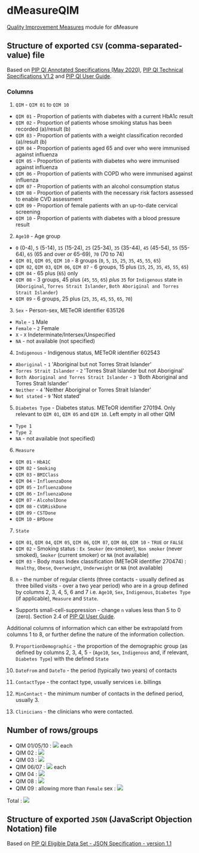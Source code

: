 # dMeasureQIM
[Quality Improvement Measures](https://www1.health.gov.au/internet/main/publishing.nsf/Content/PIP-QI_Incentive_guidance) module for dMeasure

## Structure of exported `CSV` (comma-separated-value) file

Based on [PIP QI Annotated Specifications (May 2020)](https://www1.health.gov.au/internet/main/publishing.nsf/Content/46506AF50A4824B6CA25848600113FFF/$File/PIP-QI-Annotated-Specifications.pdf), [PIP QI Technical Specifications V1.2](https://www1.health.gov.au/internet/main/publishing.nsf/Content/46506AF50A4824B6CA25848600113FFF/$File/PIP-QI-Technical-Specifications%20v1.2.pdf) and [PIP QI User Guide](https://www1.health.gov.au/internet/main/publishing.nsf/Content/46506AF50A4824B6CA25848600113FFF/$File/PIP%20QI%20-%20User%20Guide.pdf).

### Columns

1. `QIM` - `QIM 01` to `QIM 10`
  + `QIM 01` - Proportion of patients with diabetes with a current HbA1c result 
  + `QIM 02` - Proportion of patients whose smoking status has been recorded (a)/result (b)
  + `QIM 03` - Proportion of patients with a weight classification recorded (a)/result (b)
  + `QIM 04` - Proportion of patients aged 65 and over who were immunised against influenza
  + `QIM 05` - Proportion of patients with diabetes who were immunised against influenza
  + `QIM 06` - Proportion of patients with COPD who were immunised against influenza
  + `QIM 07` - Proportion of patients with an alcohol consumption status 
  + `QIM 08` - Proportion of patients with the necessary risk factors assessed to enable CVD assessment
  + `QIM 09` - Proportion of female patients with an up-to-date cervical screening
  + `QIM 10` - Proportion of patients with diabetes with a blood pressure result

2. `Age10` - Age group
  + `0` (0-4), `5` (5-14), `15` (15-24), `25` (25-34), `35` (35-44), `45` (45-54), `55` (55-64), `65` (65 and over *or* 65-69), `70` (70 to 74)
  + `QIM 01`, `QIM 05`, `QIM 10` - 8 groups (`0`, `5`, `15`, `25`, `35`, `45`, `55`, `65`)
  + `QIM 02`, `QIM 03`, `QIM 06`, `QIM 07` - 6 groups, 15 plus (`15`, `25`, `35`, `45`, `55`, `65`)
  + `QIM 04` - 65 plus (`65`) only
  + `QIM 08` - 3 groups, 45 plus (`45`, `55`, `65`) *plus* `35` for `Indigenous` state in (`Aboriginal`, `Torres Strait Islander`, `Both Aboriginal and Torres Strait Islander`)
  + `QIM 09` - 6 groups, 25 plus (`25`, `35`, `45`, `55`, `65`, `70`)

3. `Sex` - Person-sex, METeOR identifier 635126
  + `Male` - `1` Male
  + `Female` - `2` Female
  + `X` - `X` Indeterminate/Intersex/Unspecified
  + `NA` - not available (not specified)

4. `Indigenous` - Indigenous status, METeOR identifier 602543
  + `Aboriginal` - `1` 'Aboriginal but not Torres Strait Islander'
  + `Torres Strait Islander` - `2` 'Torres Strait Islander but not Aboriginal'
  + `Both Aboriginal and Torres Strait Islander` - `3` 'Both Aboriginal and Torres Strait Islander'
  + `Neither` - `4` 'Neither Aboriginal or Torres Strait Islander'
  + `Not stated` - `9` 'Not stated'
  
5. `Diabetes Type` - Diabetes status. METeOR identifier 270194. Only relevant to `QIM 01`, `QIM 05` and `QIM 10`. Left empty in all other QIM
  + `Type 1`
  + `Type 2`
  + `NA` - not available (not specified)
  
6. `Measure`
  + `QIM 01` - `HbA1C`
  + `QIM 02` - `Smoking`
  + `QIM 03` - `BMIClass`
  + `QIM 04` - `InfluenzaDone`
  + `QIM 05` - `InfluenzaDone`
  + `QIM 06` - `InfluenzaDone`
  + `QIM 07` - `AlcoholDone`
  + `QIM 08` - `CVDRiskDone`
  + `QIM 09` - `CSTDone`
  + `QIM 10` - `BPDone`
  
7. `State`
  + `QIM 01`, `QIM 04`, `QIM 05`, `QIM 06`, `QIM 07`, `QIM 08`, `QIM 10` - `TRUE` or `FALSE`
  + `QIM 02` - Smoking status : `Ex Smoker` (ex-smoker), `Non smoker` (never smoked), `Smoker` (current smoker) or `NA` (not available)
  + `QIM 03` - Body mass Index classification (METeOR identifier 270474) : `Healthy`, `Obese`, `Overweight`, `Underweight` or `NA` (not available)
  
8. `n` - the number of regular clients (three contacts - usually defined as three billed visits - over a two year period) who are in a group defined by columns 2, 3, 4, 5, 6 and 7 i.e. `Age10`, `Sex`, `Indigenous`, `Diabetes Type` (if applicable), `Measure` and `State`.
  + Supports small-cell-suppression - change `n` values less than 5 to 0 (zero). Section 2.4 of [PIP QI User Guide](https://www1.health.gov.au/internet/main/publishing.nsf/Content/46506AF50A4824B6CA25848600113FFF/$File/PIP%20QI%20-%20User%20Guide.pdf).

Additional columns of information which can either be extrapolatd from columns 1 to 8, or further define the nature of the information collection.

9. `ProportionDemographic` - the proportion of the demographic group (as defined by columns 2, 3, 4, 5 - (`Age10`, `Sex`, `Indigenous` and, if relevant, `Diabetes Type`) with the defined `State`

10. `DateFrom` and `DateTo` - the period (typically two years) of contacts

11. `ContactType` - the contact type, usually services i.e. billings

12. `MinContact` - the minimum number of contacts in the defined period, usually 3.

13. `Clinicians` - the clinicians who were contacted.

## Number of rows/groups

* QIM 01/05/10 : <img src = "https://render.githubusercontent.com/render/math?math=8*4*5*3*2"> each
* QIM 02 : <img src = "https://render.githubusercontent.com/render/math?math=6*4*5*4">
* QIM 03 : <img src = "https://render.githubusercontent.com/render/math?math=6*4*5*5">
* QIM 06/07 : <img src = "https://render.githubusercontent.com/render/math?math=6*4*5*2"> each 
* QIM 04 : <img src = "https://render.githubusercontent.com/render/math?math=1*4*5*2">
* QIM 08 : <img src = "https://render.githubusercontent.com/render/math?math=3*4*5*2%2B4*3*2">
* QIM 09 : allowing more than `Female` sex : <img src = "https://render.githubusercontent.com/render/math?math=6*4*5*2">

Total : <img src = "https://render.githubusercontent.com/render/math?math=960%2B480%2B600%2B40%2B960%2B240%2B240%2B(120%2B24)%2B240%2B960 = 4684">

## Structure of exported `JSON` (JavaScript Objection Notation) file

Based on [PIP QI Eligible Data Set - JSON Specification - version 1.1](https://www1.health.gov.au/internet/main/publishing.nsf/Content/46506AF50A4824B6CA25848600113FFF/$File/PIPQI-Eligible-Data-Set-JSON-Specification-v1.1.pdf)
